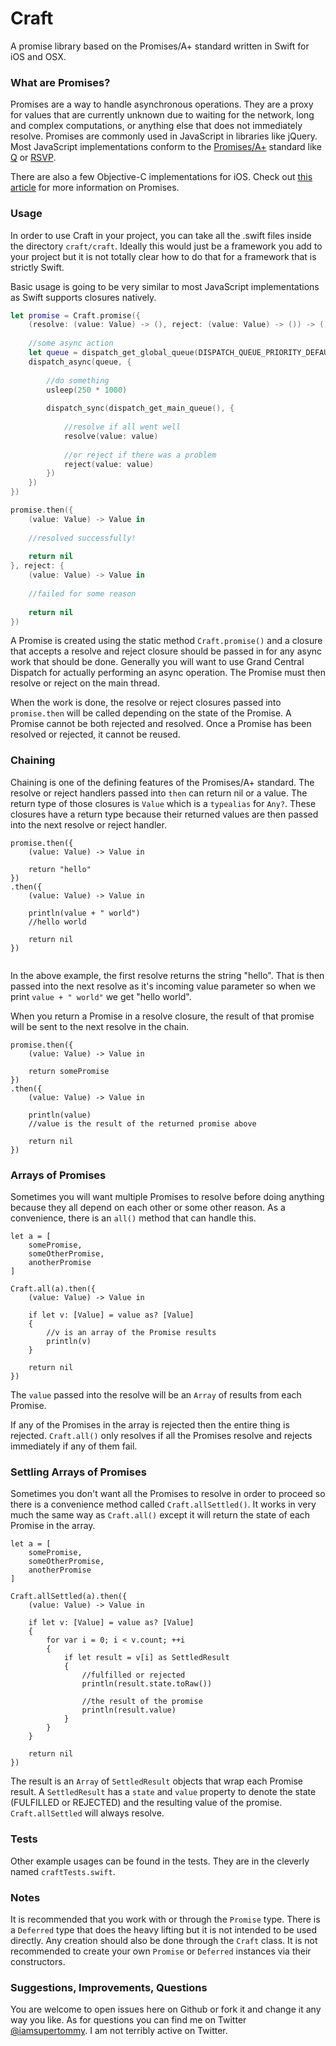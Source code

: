 Craft
=====

A promise library based on the Promises/A+ standard written in Swift for iOS and OSX.

### What are Promises?

Promises are a way to handle asynchronous operations. They are a proxy for values that are currently unknown due to waiting for the network, long and complex computations, or anything else that does not immediately resolve. Promises are commonly used in JavaScript in libraries like jQuery. Most JavaScript implementations conform to the [Promises/A+](http://promises-aplus.github.io/promises-spec/) standard like [Q](https://github.com/kriskowal/q) or [RSVP](https://github.com/tildeio/rsvp.js/).

There are also a few Objective-C implementations for iOS. Check out [this article](http://www.html5rocks.com/en/tutorials/es6/promises/) for more information on Promises.

### Usage

In order to use Craft in your project, you can take all the .swift files inside the directory `craft/craft`. Ideally this would just be a framework you add to your project but it is not totally clear how to do that for a framework that is strictly Swift.

Basic usage is going to be very similar to most JavaScript implementations as Swift supports closures natively.

```swift
let promise = Craft.promise({
    (resolve: (value: Value) -> (), reject: (value: Value) -> ()) -> () in
    
    //some async action
    let queue = dispatch_get_global_queue(DISPATCH_QUEUE_PRIORITY_DEFAULT, 0)
    dispatch_async(queue, {
    
        //do something
        usleep(250 * 1000)
        
        dispatch_sync(dispatch_get_main_queue(), {
            
            //resolve if all went well
            resolve(value: value)
            
            //or reject if there was a problem
            reject(value: value)
        })
    })
})

promise.then({
    (value: Value) -> Value in
    
    //resolved successfully!
    
    return nil
}, reject: {
    (value: Value) -> Value in
    
    //failed for some reason
    
    return nil
})
```

A Promise is created using the static method `Craft.promise()` and a closure that accepts a resolve and reject closure should be passed in for any async work that should be done. Generally you will want to use Grand Central Dispatch for actually performing an async operation. The Promise must then resolve or reject on the main thread.

When the work is done, the resolve or reject closures passed into `promise.then` will be called depending on the state of the Promise. A Promise cannot be both rejected and resolved. Once a Promise has been resolved or rejected, it cannot be reused.

### Chaining

Chaining is one of the defining features of the Promises/A+ standard. The resolve or reject handlers passed into `then` can return nil or a value. The return type of those closures is `Value` which is a `typealias` for `Any?`. These closures have a return type because their returned values are then passed into the next resolve or reject handler.

```
promise.then({
    (value: Value) -> Value in
    
    return "hello"
})
.then({
    (value: Value) -> Value in
    
    println(value + " world")
    //hello world
    
    return nil
})
 
```

In the above example, the first resolve returns the string "hello". That is then passed into the next resolve as it's incoming value parameter so when we print `value + " world"` we get "hello world".

When you return a Promise in a resolve closure, the result of that promise will be sent to the next resolve in the chain.

```
promise.then({
    (value: Value) -> Value in
    
    return somePromise
})
.then({
    (value: Value) -> Value in
    
    println(value)
    //value is the result of the returned promise above
    
    return nil
})
```

### Arrays of Promises

Sometimes you will want multiple Promises to resolve before doing anything because they all depend on each other or some other reason. As a convenience, there is an `all()` method that can handle this.

```
let a = [
    somePromise,
    someOtherPromise,
    anotherPromise
]

Craft.all(a).then({
    (value: Value) -> Value in
    
    if let v: [Value] = value as? [Value]
    {
        //v is an array of the Promise results
        println(v)
    }
    
    return nil
})
```

The `value` passed into the resolve will be an `Array` of results from each Promise.

If any of the Promises in the array is rejected then the entire thing is rejected. `Craft.all()` only resolves if all the Promises resolve and rejects immediately if any of them fail.

### Settling Arrays of Promises

Sometimes you don't want all the Promises to resolve in order to proceed so there is a convenience method called `Craft.allSettled()`. It works in very much the same way as `Craft.all()` except it will return the state of each Promise in the array.

```
let a = [
    somePromise,
    someOtherPromise,
    anotherPromise
]

Craft.allSettled(a).then({
    (value: Value) -> Value in
    
    if let v: [Value] = value as? [Value]
    {
        for var i = 0; i < v.count; ++i
        {
            if let result = v[i] as SettledResult
            {
                //fulfilled or rejected
                println(result.state.toRaw())
            
                //the result of the promise
                println(result.value)
            }
        }
    }
    
    return nil
})
```

The result is an `Array` of `SettledResult` objects that wrap each Promise result. A `SettledResult` has a `state` and `value` property to denote the state (FULFILLED or REJECTED) and the resulting value of the promise. `Craft.allSettled` will always resolve.

### Tests

Other example usages can be found in the tests. They are in the cleverly named `craftTests.swift`.

### Notes

It is recommended that you work with or through the `Promise` type. There is a `Deferred` type that does the heavy lifting but it is not intended to be used directly. Any creation should also be done through the `Craft` class. It is not recommended to create your own `Promise` or `Deferred` instances via their constructors.

### Suggestions, Improvements, Questions

You are welcome to open issues here on Github or fork it and change it any way you like. As for questions you can find me on Twitter [@iamsupertommy](https://twitter.com/iamsupertommy). I am not terribly active on Twitter.
